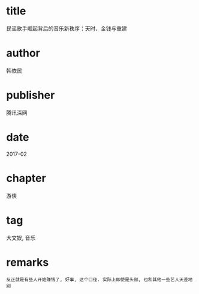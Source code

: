 # title
民谣歌手崛起背后的音乐新秩序：天时、金钱与重建

# author
韩依民

# publisher
腾讯深网

# date
2017-02

# chapter
游侠

# tag
大文娱, 音乐

# remarks
`反正就是有些人开始赚钱了, 好事, 这个口径. 实际上即使是头部, 也和其他一些艺人天差地别`

